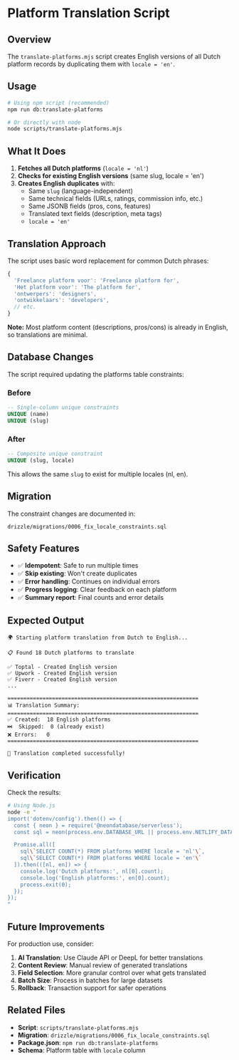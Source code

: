 # Platform Translation Script

## Overview

The `translate-platforms.mjs` script creates English versions of all Dutch platform records by duplicating them with `locale = 'en'`.

## Usage

```bash
# Using npm script (recommended)
npm run db:translate-platforms

# Or directly with node
node scripts/translate-platforms.mjs
```

## What It Does

1. **Fetches all Dutch platforms** (`locale = 'nl'`)
2. **Checks for existing English versions** (same slug, locale = 'en')
3. **Creates English duplicates** with:
   - Same `slug` (language-independent)
   - Same technical fields (URLs, ratings, commission info, etc.)
   - Same JSONB fields (pros, cons, features)
   - Translated text fields (description, meta tags)
   - `locale = 'en'`

## Translation Approach

The script uses basic word replacement for common Dutch phrases:

```javascript
{
  'Freelance platform voor': 'Freelance platform for',
  'Het platform voor': 'The platform for',
  'ontwerpers': 'designers',
  'ontwikkelaars': 'developers',
  // etc.
}
```

**Note:** Most platform content (descriptions, pros/cons) is already in English, so translations are minimal.

## Database Changes

The script required updating the platforms table constraints:

### Before
```sql
-- Single-column unique constraints
UNIQUE (name)
UNIQUE (slug)
```

### After
```sql
-- Composite unique constraint
UNIQUE (slug, locale)
```

This allows the same `slug` to exist for multiple locales (nl, en).

## Migration

The constraint changes are documented in:
```
drizzle/migrations/0006_fix_locale_constraints.sql
```

## Safety Features

- ✅ **Idempotent**: Safe to run multiple times
- ✅ **Skip existing**: Won't create duplicates
- ✅ **Error handling**: Continues on individual errors
- ✅ **Progress logging**: Clear feedback on each platform
- ✅ **Summary report**: Final counts and error details

## Expected Output

```
🌍 Starting platform translation from Dutch to English...

📋 Found 18 Dutch platforms to translate

✅ Toptal - Created English version
✅ Upwork - Created English version
✅ Fiverr - Created English version
...

============================================================
📊 Translation Summary:
============================================================
✅ Created:  18 English platforms
⏭️  Skipped:  0 (already exist)
❌ Errors:   0
============================================================

🎉 Translation completed successfully!
```

## Verification

Check the results:

```bash
# Using Node.js
node -e "
import('dotenv/config').then(() => {
  const { neon } = require('@neondatabase/serverless');
  const sql = neon(process.env.DATABASE_URL || process.env.NETLIFY_DATABASE_URL);

  Promise.all([
    sql\`SELECT COUNT(*) FROM platforms WHERE locale = 'nl'\`,
    sql\`SELECT COUNT(*) FROM platforms WHERE locale = 'en'\`
  ]).then(([nl, en]) => {
    console.log('Dutch platforms:', nl[0].count);
    console.log('English platforms:', en[0].count);
    process.exit(0);
  });
});
"
```

## Future Improvements

For production use, consider:

1. **AI Translation**: Use Claude API or DeepL for better translations
2. **Content Review**: Manual review of generated translations
3. **Field Selection**: More granular control over what gets translated
4. **Batch Size**: Process in batches for large datasets
5. **Rollback**: Transaction support for safer operations

## Related Files

- **Script**: `scripts/translate-platforms.mjs`
- **Migration**: `drizzle/migrations/0006_fix_locale_constraints.sql`
- **Package.json**: `npm run db:translate-platforms`
- **Schema**: Platform table with `locale` column
